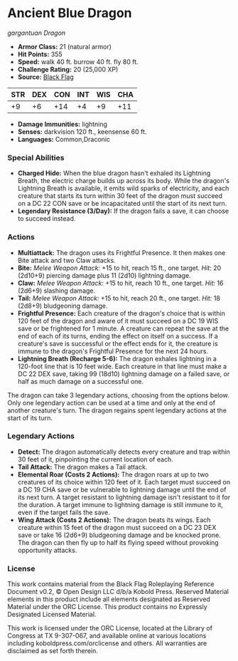 # Ancient Blue Dragon

*gargantuan* *Dragon*

- **Armor Class:** 21 (natural armor)
- **Hit Points:** 355 
- **Speed:** walk 40 ft. burrow 40 ft. fly 80 ft.
- **Challenge Rating:** 20 (25,000 XP)
- **Source:** [Black Flag](https://koboldpress.com/kpstore/product/tovrpg-pg-mv/)

| STR | DEX | CON | INT | WIS | CHA |
| --- | --- | --- | --- | --- | --- |
| +9 | +6 | +14 | +4 | +9 | +11 |

- **Damage Immunities:** lightning
- **Senses:** darkvision 120 ft., keensense 60 ft.
- **Languages:** Common,Draconic

### Special Abilities

- **Charged Hide:** When the blue dragon hasn't exhaled its Lightning Breath, the electric charge builds up across its body. While the dragon's Lightning Breath is available, it emits wild sparks of electricity, and each creature that starts its turn within 30 feet of the dragon must succeed on a DC 22 CON save or be incapacitated until the start of its next turn.
- **Legendary Resistance (3/Day):** If the dragon fails a save, it can choose to succeed instead.

### Actions

- **Multiattack:** The dragon uses its Frightful Presence. It then makes one Bite attack and two Claw attacks.
- **Bite:** _Melee Weapon Attack:_ +15 to hit, reach 15 ft., one target. _Hit:_ 20 (2d10+9) piercing damage plus 11 (2d10) lightning damage.
- **Claw:** _Melee Weapon Attack:_ +15 to hit, reach 10 ft., one target. _Hit:_ 16 (2d6+9) slashing damage.
- **Tail:** _Melee Weapon Attack:_ +15 to hit, reach 20 ft., one target. _Hit:_ 18 (2d8+9) bludgeoning damage.
- **Frightful Presence:** Each creature of the dragon's choice that is within 120 feet of the dragon and aware of it must succeed on a DC 19 WIS save or be frightened for 1 minute. A creature can repeat the save at the end of each of its turns, ending the effect on itself on a success. If a creature's save is successful or the effect ends for it, the creature is immune to the dragon's Frightful Presence for the next 24 hours.
- **Lightning Breath (Recharge 5-6):** The dragon exhales lightning in a 120-foot line that is 10 feet wide. Each creature in that line must make a DC 22 DEX save, taking 99 (18d10) lightning damage on a failed save, or half as much damage on a successful one.

The dragon can take 3 legendary actions, choosing from the options below. Only one legendary action can be used at a time and only at the end of another creature's turn. The dragon regains spent legendary actions at the start of its turn.

### Legendary Actions

- **Detect:** The dragon automatically detects every creature and trap within 30 feet of it, pinpointing the current location of each.
- **Tail Attack:** The dragon makes a Tail attack.
- **Elemental Roar (Costs 2 Actions):** The dragon roars at up to two creatures of its choice within 120 feet of it. Each target must succeed on a DC 19 CHA save or be vulnerable to lightning damage until the end of its next turn. A target resistant to lightning damage isn't resistant to it for the duration. A target immune to lightning damage is still immune to it, even if the target fails the save.
- **Wing Attack (Costs 2 Actions):** The dragon beats its wings. Each creature within 15 feet of the dragon must succeed on a DC 23 DEX save or take 16 (2d6+9) bludgeoning damage and be knocked prone. The dragon can then fly up to half its flying speed without provoking opportunity attacks.


### License

This work contains material from the Black Flag Roleplaying Reference Document v0.2, © Open Design LLC d/b/a Kobold Press. Reserved Material elements in this product include all elements designated as Reserved Material under the ORC License. This product contains no Expressly Designated Licensed Material.

This work is licensed under the ORC License, located at the Library of Congress at TX 9-307-067, and available online at various locations including koboldpress.com/orclicense and others. All warranties are disclaimed as set forth therein.
